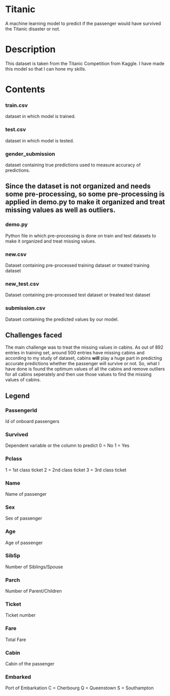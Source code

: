 # Titanic
A machine learning model to predict if the passenger would have survived the Titanic disaster or not.

# Description
This dataset is taken from the Titanic Competition from Kaggle. I have made this model so that I can hone my skills.

# Contents
### train.csv
dataset in which model is trained.
### test.csv
dataset in which model is tested.
### gender_submission
dataset containing true predictions used to measure accuracy of predictions.

## Since the dataset is not organized and needs some pre-processing, so some pre-processing is applied in demo.py to make it organized and treat missing values as well as outliers.
### demo.py
Python file in which pre-processing is done on train and test datasets to make it organized and treat missing values.
### new.csv
Dataset containing pre-processed training dataset or treated training dataset
### new_test.csv
Dataset containing pre-processed test dataset or treated test dataset
### submission.csv
Dataset containing the predicted values by our model.

## Challenges faced
The main challenge was to treat the missing values in cabins. As out of 892 entries in training set, around 500 entries have missing cabins and according to my study of dataset, cabins **will** play a huge part in predicting accurate predictions whether the passenger will survive or not. So, what I have done is found the optimum values of all the cabins and remove outliers for all cabins seperately and then use those values to find the missing values of cabins.

## Legend
### PassengerId
Id of onboard passengers
### Survived
Dependent variable or the column to predict
0 = No
1 = Yes
### Pclass
1 = 1st class ticket
2 = 2nd class ticket
3 = 3rd class ticket
### Name
Name of passenger
### Sex
Sex of passenger
### Age
Age of passenger
### SibSp
Number of Siblings/Spouse
### Parch
Number of Parent/Children
### Ticket
Ticket number
### Fare
Total Fare
### Cabin
Cabin of the passenger
### Embarked
Port of Embarkation
C = Cherbourg
Q = Queenstown
S = Southampton
